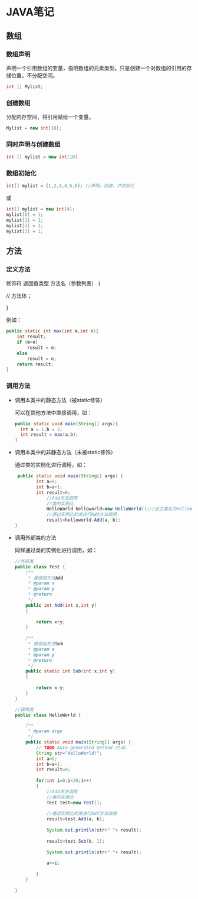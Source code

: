 # JAVA笔记

## 数组

### 数组声明

声明一个引用数组的变量，指明数组的元素类型。只是创建一个对数组的引用的存储位置，不分配空间。

```java
int [] Mylist;
```

### 创建数组

分配内存空间，将引用赋给一个变量。

```java
Mylist = new int[10];
```

### 同时声明与创建数组

```java
int [] mylist = new int[10]
```

### 数组初始化

```java
int[] mylist = {1,2,3,4,5,6}; //声明，创建，并初始化
```

或

```java
int[] mylist = new int[4];
mylist[0] = 1;
mylist[1] = 1;
mylist[2] = 1;
mylist[3] = 1;
```



## 方法

### 定义方法

修饰符   返回值类型   方法名（参数列表） { 

// 方法体； 

}

例如：

```java
public static int max(int m,int n){
	int result;
    if (m>n)
        result = m;
    else
        result = n;
    return result;
}
```

### 调用方法

- 调用本类中的静态方法（被static修饰）

  可以在其他方法中直接调用，如：

  ```java
  public static void main(String[] args){
  	int a = 1,b = 2;
  	int result = max(a,b);
  }
  ```

- 调用本类中的非静态方法（未被static修饰）

  通过类的实例化进行调用，如：

  ```java
   public static void main(String[] args) {
          int a=0;
          int b=a+1;
          int result=0;
              //Add方法调用
              //类的实例化
              HelloWorld helloworld=new HelloWorld();//此主类名为HelloWorld
              //通过实例化的类进行Add方法调用
              result=helloworld.Add(a, b);
  }
  ```

- 调用外部类的方法

  同样通过类的实例化进行调用，如：

  ```java
  //外部类
  public class Test {
      /**
       * 被调用方法Add
       * @param x 
       * @param y
       * @return
       */
      public int Add(int x,int y)
      {
          
          return x+y;
      }
      
      /**
       * 被调用方法Sub
       * @param x 
       * @param y
       * @return
       */
      public static int Sub(int x,int y)
      {
          
          return x-y;
      }
  }
  ```

  ```java
  //调用类
  public class HelloWorld {
  
      /**
       * @param args
       */
      public static void main(String[] args) {
          // TODO Auto-generated method stub
          String str="HelloWorld!";
          int a=5;
          int b=a+1;
          int result=0;
          
          for(int i=0;i<20;i++)
          {
              //Add方法调用
              //类的实例化
              Test test=new Test();
              
              //通过实例化的类进行Add方法调用
              result=test.Add(a, b);                        
              
              System.out.println(str+" "+ result);
              
              result=test.Sub(b, 1);                        
              
              System.out.println(str+" "+ result);
              
              a+=i;
              
          }
      }
      
  }
  ```